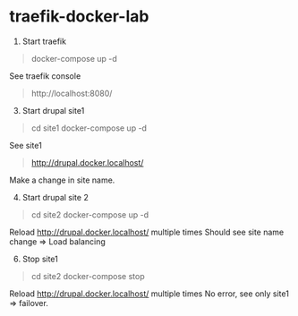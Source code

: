 # traefik-docker-lab

1) Start traefik
> docker-compose up -d

See traefik console
> http://localhost:8080/

3) Start drupal site1
> cd site1
> docker-compose up -d

See site1
> http://drupal.docker.localhost/

Make a change in site name.

4) Start drupal site 2
> cd site2
> docker-compose up -d

Reload http://drupal.docker.localhost/ multiple times
Should see site name change => Load balancing

6) Stop site1
> cd site2
> docker-compose stop

Reload http://drupal.docker.localhost/ multiple times
No error, see only site1 => failover.

